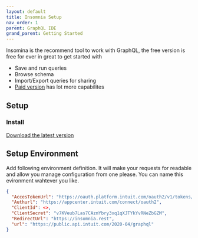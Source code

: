 ```yaml
---
layout: default
title: Insomnia Setup
nav_order: 1
parent: GraphQL IDE
grand_parent: Getting Started
---
```


Insomina is the recommend tool to work with GraphQL, the free version is free for ever in great to get started with
* Save and run queries
* Browse schema 
* Import/Export queries for sharing
* [Paid version](https://insomnia.rest/pricing/) has lot more capabilites

## Setup

### Install
[Download the latest version](https://insomnia.rest/download/)

## Setup Environment

Add following environment definition. It will make your requests for readable and allow you manage configuration from one please. You can name this evironment wahtever you like.


```json
{
  "AccesTokenUrl": "https://oauth.platform.intuit.com/oauth2/v1/tokens/bearer",
  "Authurl": "https://appcenter.intuit.com/connect/oauth2",
  "ClientId": <>,
  "ClientSecret": "v7KVeub7Las7CAzmYbry3xq1qXJTYkYvRNeZbGZM",
  "RedirectUrl": "https://insomnia.rest",
  "url": "https://public.api.intuit.com/2020-04/graphql"
}
```
